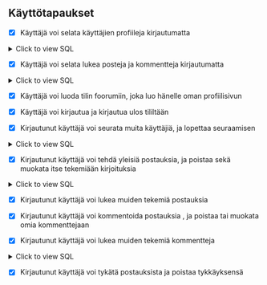 ## Käyttötapaukset

- [x] Käyttäjä voi selata käyttäjien profiileja kirjautumatta
<details><summary>Click to view SQL</summary>
<p>
	
    ```
    TODO
    ```

</p>
</details>

- [x] Käyttäjä voi selata lukea posteja ja kommentteja kirjautumatta

<details><summary>Click to view SQL</summary>
<p>
Get all posts:
	
    ```
    SELECT * FROM post ORDER BY time_modified DESC
    ```

Get most commented posts:
    ```
    "SELECT id, content"
                    " FROM post AS p"
                    " INNER JOIN( SELECT post_id, COUNT(*) AS postcount FROM comment"
                    " GROUP BY post_id) AS c"
                    " ON p.id = c.post_id"
                    " ORDER BY c.postcount DESC LIMIT 5"
    ```
Get posts by one user:

    ```
    TODO
    ```

</p>
</details>

- [x] Käyttäjä voi luoda tilin foorumiin, joka luo hänelle oman profiilisivun

- [x] Käyttäjä voi kirjautua ja kirjautua ulos tililtään

- [x] Kirjautunut käyttäjä voi seurata muita käyttäjiä, ja lopettaa seuraamisen

<details><summary>Click to view SQL</summary>
<p>
	
    ```
    TODO
    ```

</p>
</details>

- [x] Kirjautunut käyttäjä voi tehdä yleisiä postauksia, ja poistaa sekä muokata itse tekemiään kirjoituksia

<details><summary>Click to view SQL</summary>
<p>
	
    ```
    TODO
    ```

</p>
</details>

- [x] Kirjautunut käyttäjä voi lukea muiden tekemiä postauksia 


- [x] Kirjautunut käyttäjä voi kommentoida postauksia , ja poistaa tai muokata omia kommenttejaan


- [x] Kirjautunut käyttäjä voi lukea muiden tekemiä kommentteja

<details><summary>Click to view SQL</summary>
<p>
	
    ```
    TODO
    ```

</p>
</details>

- [x] Kirjautunut käyttäjä voi tykätä postauksista ja poistaa tykkäyksensä
